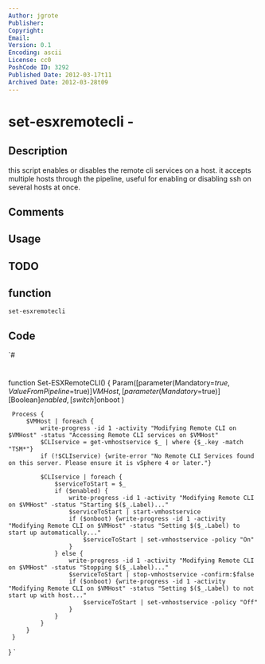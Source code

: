 ```yaml
---
Author: jgrote
Publisher: 
Copyright: 
Email: 
Version: 0.1
Encoding: ascii
License: cc0
PoshCode ID: 3292
Published Date: 2012-03-17t11
Archived Date: 2012-03-28t09
---
```


# set-esxremotecli - 

## Description

this script enables or disables the remote cli services on a host. it accepts multiple hosts through the pipeline, useful for enabling or disabling ssh on several hosts at once.

## Comments



## Usage



## TODO



## function

`set-esxremotecli`

## Code

`#
 #
 
 function Set-ESXRemoteCLI() {
     Param([parameter(Mandatory=$true,ValueFromPipeline=$true)]$VMHost,
         [parameter(Mandatory=$true)][Boolean]$enabled,
         [switch]$onboot
     )
     
     Process {
         $VMHost | foreach {
             write-progress -id 1 -activity "Modifying Remote CLI on $VMHost" -status "Accessing Remote CLI services on $VMHost"
             $CLIservice = get-vmhostservice $_ | where {$_.key -match "TSM*"}
             if (!$CLIservice) {write-error "No Remote CLI Services found on this server. Please ensure it is vSphere 4 or later."}
             
             $CLIservice | foreach {
                 $serviceToStart = $_
                 if ($enabled) {
                     write-progress -id 1 -activity "Modifying Remote CLI on $VMHost" -status "Starting $($_.Label)..."
                     $serviceToStart | start-vmhostservice
                     if ($onboot) {write-progress -id 1 -activity "Modifying Remote CLI on $VMHost" -status "Setting $($_.Label) to start up automatically..."
                         $serviceToStart | set-vmhostservice -policy "On"
                     }
                 } else {
                     write-progress -id 1 -activity "Modifying Remote CLI on $VMHost" -status "Stopping $($_.Label)..."
                     $serviceToStart | stop-vmhostservice -confirm:$false
                     if ($onboot) {write-progress -id 1 -activity "Modifying Remote CLI on $VMHost" -status "Setting $($_.Label) to not start up with host..."
                         $serviceToStart | set-vmhostservice -policy "Off"
                     }
                 }
             }
         }
     }
 }
`

